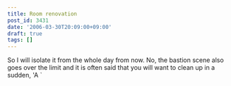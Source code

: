 ```yaml
---
title: Room renovation
post_id: 3431
date: '2006-03-30T20:09:00+09:00'
draft: true
tags: []
---
```


So I will isolate it from the whole day from now. No, the bastion scene also goes over the limit and it is often said that you will want to clean up in a sudden, 'A `
